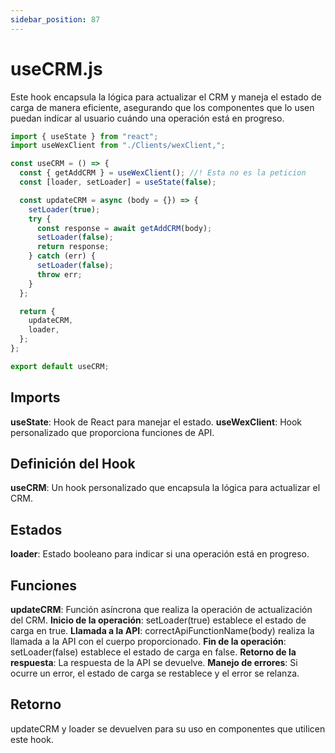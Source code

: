 ```yaml
---
sidebar_position: 87
---
```


# useCRM.js

Este hook encapsula la lógica para actualizar el CRM y maneja el estado de carga de manera eficiente, asegurando que los componentes que lo usen puedan indicar al usuario cuándo una operación está en progreso.

```js 
import { useState } from "react";
import useWexClient from "./Clients/wexClient,";

const useCRM = () => {
  const { getAddCRM } = useWexClient(); //! Esta no es la peticion
  const [loader, setLoader] = useState(false);

  const updateCRM = async (body = {}) => {
    setLoader(true);
    try {
      const response = await getAddCRM(body);
      setLoader(false);
      return response;
    } catch (err) {
      setLoader(false);
      throw err;
    }
  };

  return {
    updateCRM,
    loader,
  };
};

export default useCRM;
```

## Imports

**useState**: Hook de React para manejar el estado.
**useWexClient**: Hook personalizado que proporciona funciones de API.

## Definición del Hook

**useCRM**: Un hook personalizado que encapsula la lógica para actualizar el CRM.

## Estados

**loader**: Estado booleano para indicar si una operación está en progreso.

## Funciones

**updateCRM**: Función asíncrona que realiza la operación de actualización del CRM.
**Inicio de la operación**: setLoader(true) establece el estado de carga en true.
**Llamada a la API**: correctApiFunctionName(body) realiza la llamada a la API con el cuerpo proporcionado.
**Fin de la operación**: setLoader(false) establece el estado de carga en false.
**Retorno de la respuesta**: La respuesta de la API se devuelve.
**Manejo de errores**: Si ocurre un error, el estado de carga se restablece y el error se relanza.

## Retorno

updateCRM y loader se devuelven para su uso en componentes que utilicen este hook.
